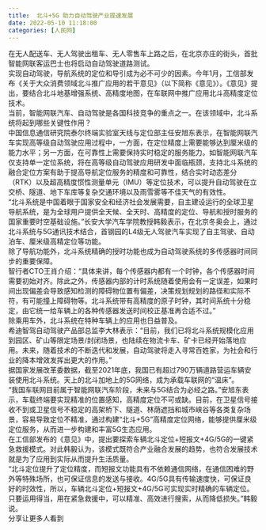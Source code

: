 ```yaml
---
title:  北斗+5G 助力自动驾驶产业提速发展
date: 2022-05-10 11:18:00
categories: [人民网]
---
```

在无人配送车、无人驾驶出租车、无人零售车上路之后，在北京亦庄的街头，首批智能网联客运巴士也将启动自动驾驶道路测试。  
实现自动驾驶，导航系统的定位和导引成为必不可少的因素。今年1月，工信部发布《关于大众消费领域北斗推广应用的若干意见》（以下简称《意见》）。《意见》提出，要结合北斗地基增强系统、高精度地图，在车联网中推广应用北斗高精度定位技术。  
当前，智能网联汽车、自动驾驶是各国科技竞争的重点之一。在该领域中，北斗系统将起到哪些关键性作用？  
中国信息通信研究院泰尔终端实验室天线与定位部主任安旭东表示，在智能网联汽车实现高等级自动驾驶应用过程中，一方面，在定位精度上需要能够达到厘米级的能力水平；另一方面，在可靠性上需要保持实时稳定的服务能力。如智能网联汽车仅支持单一定位系统，将在高等级自动驾驶应用研发中面临瓶颈，支持北斗系统的融合定位方案有助于提高导航定位服务的精度和可靠性，结合实时动态差分（RTK）以及超高精度惯性测量单元（IMU）等定位技术，可以提升自动驾驶在立交桥、隧道、地下车库等复杂交通环境以及雨雪雾等不佳天气的有效性。  
“北斗系统是中国着眼于国家安全和经济社会发展需要，自主建设运行的全球卫星导航系统，是为全球用户提供全天候、全天时、高精度的定位、导航和授时服务的国家重要时空基础设施。”长安大学汽车学院教授韩毅表示，在北京冬奥会上，通过北斗系统与5G通讯技术结合，首钢园的L4级无人驾驶汽车实现了自主驾驶、自动泊车、厘米级高精定位等功能。  
除了导航功能外，北斗系统精确的授时功能也成为自动驾驶系统的多传感器时间同步的重要保障。  
智行者CTO王肖介绍：“具体来讲，每个传感器内都有一个时钟，各个传感器时间需要初始对齐。除此之外，传感器内部的计时系统随着使用会有一定误差，如果时间出现偏差会导致感知检测的障碍物位置有偏差，决策规划规划的路径和实际不符，有可能撞上障碍物等。北斗系统带有高精度的原子时钟，其时间系统十分稳定，由它统一给车辆上的各种传感器发送时间校正基准再合适不过。”  
除乘用车外，北斗系统在特种车辆上的应用也日益普及。  
希迪智驾自动驾驶产品部总监李大林表示：“目前，我们已将北斗系统规模化应用到园区、矿山等限定场景/封闭场景，也陆续在物流卡车、矿卡已经开始落地应用。未来，随着技术的不断迭代和发展，自动驾驶将走入寻常百姓家，为社会和行业的降本增效发挥出更大的作用。”  
据国家发展改革委数据，截至2021年底，我国已有超过790万辆道路营运车辆安装使用北斗系统。天上的北斗加地上的5G网络，成为承载车联网的“温床”。  
“我国车联网目前属于智能网联汽车阶段，未来与5G结合为必经之路。”安旭东表示，车载终端要实现精准的位置感知，高精度定位不可或缺。目前，在卫星信号接收不到或卫星信号不稳定的高架桥下、隧道、林荫遮挡和城市峡谷等各类复杂场景，容易导致定位不精准，通过构建“北斗+5G”高精度定位网络，能够提供厘米级定位服务，从而进一步构建和丰富5G生态应用。  
在工信部发布的《意见》中，提出要探索车辆北斗定位+短报文+4G/5G的一键紧急救援模式。对此韩毅认为，该模式既符合产业融合发展的趋势，也符合发展技术就是为了应用到实际从而提升生活质量。  
“北斗定位提升了定位精度，而短报文功能具有不依赖通信网络，在通信困难的野外等特殊场所，也可保证信息的发送与接收。4G/5G具有传输速度快，可保证良好的时效性，所以，车辆北斗定位+短报文+4G/5G可实现实时精确的车辆定位。只要运用得当，用在紧急救援中，可以精准、高效进行搜索，从而降低损失。”韩毅说。  
分享让更多人看到  
